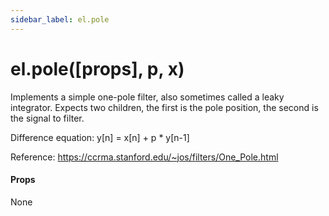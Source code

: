 ```yaml
---
sidebar_label: el.pole
---
```


# el.pole([props], p, x)

Implements a simple one-pole filter, also sometimes called a leaky integrator.
Expects two children, the first is the pole position, the second is the signal to filter.

Difference equation: y[n] = x[n] + p * y[n-1]

Reference: https://ccrma.stanford.edu/~jos/filters/One_Pole.html

#### Props

None

